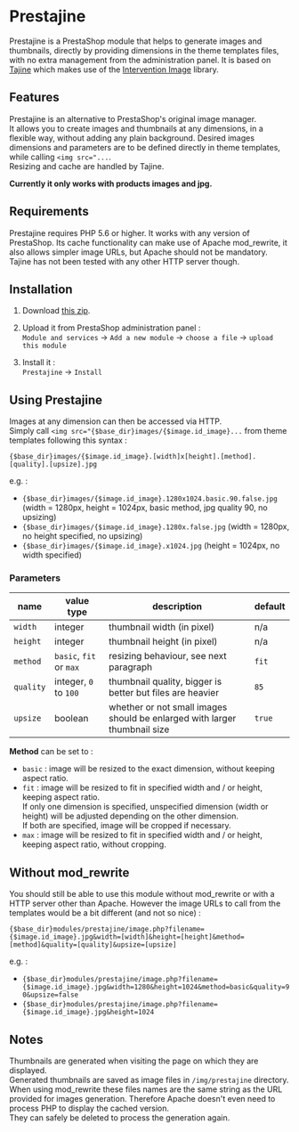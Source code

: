 Prestajine
==========

Prestajine is a PrestaShop module that helps to generate images and thumbnails, directly by providing dimensions in the theme templates files, with no extra management from the administration panel. It is based on [Tajine](https://github.com/crachecode/tajine) which makes use of the [Intervention Image](https://github.com/Intervention/image) library.

## Features

Prestajine is an alternative to PrestaShop's original image manager.  
It allows you to create images and thumbnails at any dimensions, in a flexible way, without adding any plain background.
Desired images dimensions and parameters are to be defined directly in theme templates, while calling `<img src="...`.  
Resizing and cache are handled by Tajine.

**Currently it only works with products images and jpg.**

## Requirements

Prestajine requires PHP 5.6 or higher. It works with any version of PrestaShop. Its cache functionality can make use of Apache mod_rewrite, it also allows simpler image URLs, but Apache should not be mandatory. Tajine has not been tested with any other HTTP server though.

## Installation

 1. Download [this zip](https://packages.crachecode.net/prestajine/prestajine_latest.zip).

 2. Upload it from PrestaShop administration panel :  
 `Module and services` -> `Add a new module` -> `choose a file` -> `upload this module`

 3. Install it :  
 `Prestajine` -> `Install`

## Using Prestajine

Images at any dimension can then be accessed via HTTP.  
Simply call `<img src="{$base_dir}images/{$image.id_image}...` from theme templates following this syntax :

`{$base_dir}images/{$image.id_image}.[width]x[height].[method].[quality].[upsize].jpg`

e.g. :  
* `{$base_dir}images/{$image.id_image}.1280x1024.basic.90.false.jpg` (width = 1280px, height = 1024px, basic method, jpg quality 90, no upsizing)  
* `{$base_dir}images/{$image.id_image}.1280x.false.jpg` (width = 1280px, no height specified, no upsizing)  
* `{$base_dir}images/{$image.id_image}.x1024.jpg` (height = 1024px, no width specified)  

### Parameters

| name      | value type              | description                                                               | default |
| ---       | ---                     | ---                                                                       | ---     |
| `width`   | integer                 | thumbnail width (in pixel)                                                | n/a     |
| `height`  | integer                 | thumbnail height (in pixel)                                               | n/a     |
| `method`  | `basic`, `fit` or `max` | resizing behaviour, see next paragraph                                    | `fit`   |
| `quality` | integer, `0` to `100`   | thumbnail quality, bigger is better but files are heavier                 | `85`    |
| `upsize`  | boolean                 | whether or not small images should be enlarged with larger thumbnail size | `true`  |

**Method** can be set to :
* `basic` : image will be resized to the exact dimension, without keeping aspect ratio.
* `fit` : image will be resized to fit in specified width and / or height, keeping aspect ratio.  
If only one dimension is specified, unspecified dimension (width or height) will be adjusted depending on the other dimension.  
If both are specified, image will be cropped if necessary.
* `max` : image will be resized to fit in specified width and / or height, keeping aspect ratio, without cropping.

## Without mod_rewrite

You should still be able to use this module without mod_rewrite or with a HTTP server other than Apache. However the image URLs to call from the templates would be a bit different (and not so nice) :

   `{$base_dir}modules/prestajine/image.php?filename={$image.id_image}.jpg&width=[width]&height=[height]&method=[method]&quality=[quality]&upsize=[upsize]`

   e.g. :  
   * `{$base_dir}modules/prestajine/image.php?filename={$image.id_image}.jpg&width=1280&height=1024&method=basic&quality=90&upsize=false`  
   * `{$base_dir}modules/prestajine/image.php?filename={$image.id_image}.jpg&height=1024`

## Notes

Thumbnails are generated when visiting the page on which they are displayed.  
Generated thumbnails are saved as image files in `/img/prestajine` directory.  
When using mod_rewrite these files names are the same string as the URL provided for images generation. Therefore Apache doesn't even need to process PHP to display the cached version.  
They can safely be deleted to process the generation again.

